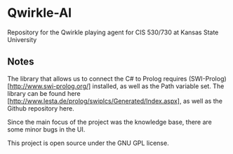 # Qwirkle-AI
Repository for the Qwirkle playing agent for CIS 530/730 at Kansas State University

## Notes
The library that allows us to connect the C# to Prolog requires (SWI-Prolog)[http://www.swi-prolog.org/] installed, as well as the Path variable set. 
The library can be found here [http://www.lesta.de/prolog/swiplcs/Generated/Index.aspx], as well as the Github repository here.

Since the main focus of the project was the knowledge base, there are some minor bugs in the UI.

This project is open source under the GNU GPL license.
